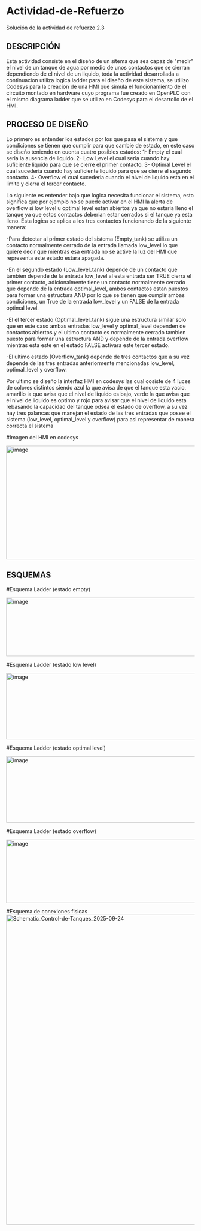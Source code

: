 # Actividad-de-Refuerzo
Solución de la actividad de refuerzo 2.3
## DESCRIPCIÓN
Esta actividad consiste en el diseño de un sitema que sea capaz de "medir" el nivel de un tanque de agua por medio de unos contactos que se cierran dependiendo de el nivel de un liquido, toda la actividad desarrollada a continuacion utiliza logica ladder para el diseño de este sistema, se utilizo Codesys para la creacion de una HMI que simula el funcionamiento de el circuito montado en hardware cuyo programa fue creado en OpenPLC con el mismo diagrama ladder que se utilizo en Codesys para el desarrollo de el HMI.
## PROCESO DE DISEÑO
Lo primero es entender los estados por los que pasa el sistema y que condiciones se tienen que cumplir para que cambie de estado, en este caso se diseño teniendo en cuenta cuatro posibles estados:
1- Empty el cual seria la ausencia de liquido.
2- Low Level el cual seria cuando hay suficiente liquido para que se cierre el primer contacto.
3- Optimal Level el cual sucederia cuando hay suficiente liquido para que se cierre el segundo contacto.
4- Overflow el cual sucederia cuando el nivel de liquido esta en el limite y cierra el tercer contacto.

Lo siguiente es entender bajo que logica necesita funcionar el sistema, esto significa que por ejemplo no se puede activar en el HMI la alerta de overflow si low level u optimal level estan abiertos ya que no estaria lleno el tanque ya que estos contactos deberian estar cerrados si el tanque ya esta lleno. Esta logica se aplica a los tres contactos funcionando de la siguiente manera:

-Para detectar al primer estado del sistema (Empty_tank) se utiliza un contacto normalmente cerrado de la entrada llamada low_level lo que quiere decir que mientras esa entrada no se active la luz del HMI que representa este estado estara apagada.

-En el segundo estado (Low_level_tank) depende de un contacto que tambien depende de la entrada low_level al esta entrada ser TRUE cierra el primer contacto, adicionalmente tiene un contacto normalmente cerrado que depende de la entrada optimal_level, ambos contactos estan puestos para formar una estructura AND por lo que se tienen que cumplir ambas condiciones, un True de la entrada low_level y un FALSE de la entrada optimal level. 

-El el tercer estado (Optimal_level_tank) sigue una estructura similar solo que en este caso ambas entradas low_level y optimal_level dependen de contactos abiertos y el ultimo contacto es normalmente cerrado tambien puesto para formar una estructura AND y depende de la entrada overflow mientras esta este en el estado FALSE activara este tercer estado.

-El ultimo estado (Overflow_tank) depende de tres contactos que a su vez depende de las tres entradas anteriormente mencionadas low_level, optimal_level y overflow.

Por ultimo se diseño la interfaz HMI en codesys las cual cosiste de 4 luces de colores distintos siendo azul la que avisa de que el tanque esta vacio, amarillo la que avisa que el nivel de liquido es bajo, verde la que avisa que el nivel de liquido es optimo y rojo para avisar que el nivel de liquido esta rebasando la capacidad del tanque odsea el estado de overflow, a su vez hay tres palancas que manejan el estado de las tres entradas que posee el sistema (low_level, optimal_level y overflow) para asi representar de manera correcta el sistema

#Imagen del HMI en codesys

<img width="560" height="303" alt="image" src="https://github.com/user-attachments/assets/ac7f5d01-3b56-40a6-bec6-11b5bed4adfb" />

## ESQUEMAS

#Esquema Ladder (estado empty)

<img width="558" height="156" alt="image" src="https://github.com/user-attachments/assets/7eacdbf8-6d53-4aa3-90aa-8db0cbf91f0f" />

#Esquema Ladder (estado low level)

<img width="568" height="177" alt="image" src="https://github.com/user-attachments/assets/1ee43855-664e-4949-8776-e8e61cc0667e" />

#Esquema Ladder (estado optimal level)

<img width="563" height="177" alt="image" src="https://github.com/user-attachments/assets/22541d1f-7928-46df-a14d-1dc4338a4fcc" />

#Esquema Ladder (estado overflow)

<img width="542" height="169" alt="image" src="https://github.com/user-attachments/assets/88947a10-db1a-4558-b98a-9e08ed0ce737" />

#Esquema de conexiones fisicas
<img width="1169" height="827" alt="Schematic_Control-de-Tanques_2025-09-24" src="https://github.com/user-attachments/assets/f230a304-b695-4c6b-b36d-15f5faae99b0" />
